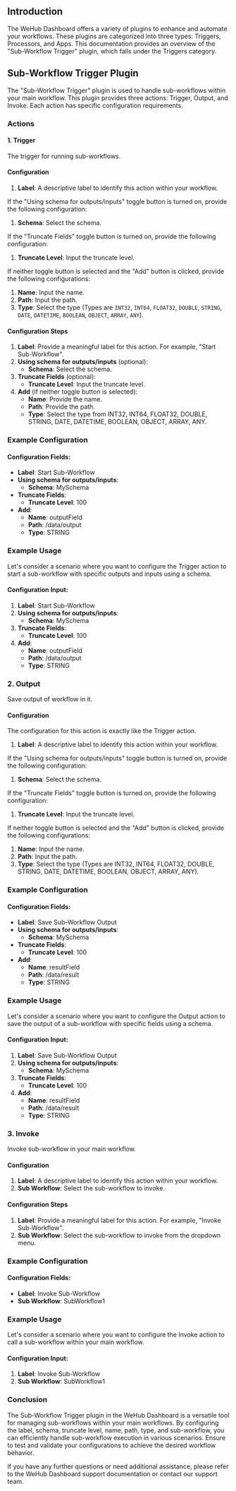 

## Introduction
The WeHub Dashboard offers a variety of plugins to enhance and automate your workflows. These plugins are categorized into three types: Triggers, Processors, and Apps. This documentation provides an overview of the "Sub-Workflow Trigger" plugin, which falls under the Triggers category.

## Sub-Workflow Trigger Plugin
The "Sub-Workflow Trigger" plugin is used to handle sub-workflows within your main workflow. This plugin provides three actions: Trigger, Output, and Invoke. Each action has specific configuration requirements.

### Actions

#### 1. Trigger
The trigger for running sub-workflows.

#### Configuration
1. **Label**: A descriptive label to identify this action within your workflow.

If the "Using schema for outputs/inputs" toggle button is turned on, provide the following configuration:
1. **Schema**: Select the schema.

If the "Truncate Fields" toggle button is turned on, provide the following configuration:
1. **Truncate Level**: Input the truncate level.

If neither toggle button is selected and the "Add" button is clicked, provide the following configurations:
1. **Name**: Input the name.
2. **Path**: Input the path.
3. **Type**: Select the type (Types are `INT32`, `INT64`, `FLOAT32`, `DOUBLE`, `STRING`, `DATE`, `DATETIME`, `BOOLEAN`, `OBJECT`, `ARRAY`, `ANY`).

#### Configuration Steps
1. **Label**: Provide a meaningful label for this action. For example, "Start Sub-Workflow".
2. **Using schema for outputs/inputs** (optional):
   - **Schema**: Select the schema.
3. **Truncate Fields** (optional):
   - **Truncate Level**: Input the truncate level.
4. **Add** (if neither toggle button is selected):
   - **Name**: Provide the name.
   - **Path**: Provide the path.
   - **Type**: Select the type from INT32, INT64, FLOAT32, DOUBLE, STRING, DATE, DATETIME, BOOLEAN, OBJECT, ARRAY, ANY.

### Example Configuration
#### Configuration Fields:
- **Label**: Start Sub-Workflow
- **Using schema for outputs/inputs**:
   - **Schema**: MySchema
- **Truncate Fields**:
   - **Truncate Level**: 100
- **Add**:
   - **Name**: outputField
   - **Path**: /data/output
   - **Type**: STRING

### Example Usage
Let's consider a scenario where you want to configure the Trigger action to start a sub-workflow with specific outputs and inputs using a schema.

#### Configuration Input:
1. **Label**: Start Sub-Workflow
2. **Using schema for outputs/inputs**:
   - **Schema**: MySchema
3. **Truncate Fields**:
   - **Truncate Level**: 100
4. **Add**:
   - **Name**: outputField
   - **Path**: /data/output
   - **Type**: STRING

### 2. Output
Save output of workflow in it.

#### Configuration
The configuration for this action is exactly like the Trigger action.

1. **Label**: A descriptive label to identify this action within your workflow.

If the "Using schema for outputs/inputs" toggle button is turned on, provide the following configuration:
1. **Schema**: Select the schema.

If the "Truncate Fields" toggle button is turned on, provide the following configuration:
1. **Truncate Level**: Input the truncate level.

If neither toggle button is selected and the "Add" button is clicked, provide the following configurations:
1. **Name**: Input the name.
2. **Path**: Input the path.
3. **Type**: Select the type (Types are INT32, INT64, FLOAT32, DOUBLE, STRING, DATE, DATETIME, BOOLEAN, OBJECT, ARRAY, ANY).

### Example Configuration
#### Configuration Fields:
- **Label**: Save Sub-Workflow Output
- **Using schema for outputs/inputs**:
   - **Schema**: MySchema
- **Truncate Fields**:
   - **Truncate Level**: 100
- **Add**:
   - **Name**: resultField
   - **Path**: /data/result
   - **Type**: STRING

### Example Usage
Let's consider a scenario where you want to configure the Output action to save the output of a sub-workflow with specific fields using a schema.

#### Configuration Input:
1. **Label**: Save Sub-Workflow Output
2. **Using schema for outputs/inputs**:
   - **Schema**: MySchema
3. **Truncate Fields**:
   - **Truncate Level**: 100
4. **Add**:
   - **Name**: resultField
   - **Path**: /data/result
   - **Type**: STRING

### 3. Invoke
Invoke sub-workflow in your main workflow.

#### Configuration
1. **Label**: A descriptive label to identify this action within your workflow.
2. **Sub Workflow**: Select the sub-workflow to invoke.

#### Configuration Steps
1. **Label**: Provide a meaningful label for this action. For example, "Invoke Sub-Workflow".
2. **Sub Workflow**: Select the sub-workflow to invoke from the dropdown menu.

### Example Configuration
#### Configuration Fields:
- **Label**: Invoke Sub-Workflow
- **Sub Workflow**: SubWorkflow1

### Example Usage
Let's consider a scenario where you want to configure the Invoke action to call a sub-workflow within your main workflow.

#### Configuration Input:
1. **Label**: Invoke Sub-Workflow
2. **Sub Workflow**: SubWorkflow1

### Conclusion
The Sub-Workflow Trigger plugin in the WeHub Dashboard is a versatile tool for managing sub-workflows within your main workflows. By configuring the label, schema, truncate level, name, path, type, and sub-workflow, you can efficiently handle sub-workflow execution in various scenarios. Ensure to test and validate your configurations to achieve the desired workflow behavior.

If you have any further questions or need additional assistance, please refer to the WeHub Dashboard support documentation or contact our support team.
